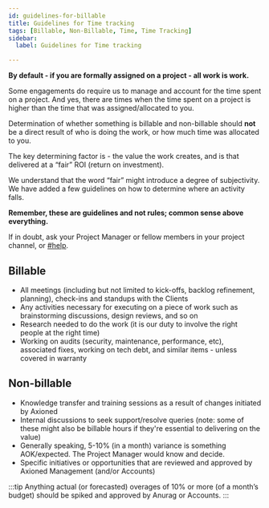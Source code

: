```yaml
---
id: guidelines-for-billable
title: Guidelines for Time tracking
tags: [Billable, Non-Billable, Time, Time Tracking]
sidebar:
  label: Guidelines for Time tracking

---
```


**By default - if you are formally assigned on a project - all work is work.**

Some engagements do require us to manage and account for the time spent on a project. And yes, there are times when the time spent on a project is higher than the time that was assigned/allocated to you.

Determination of whether something is billable and non-billable should **not** be a direct result of who is doing the work, or how much time was allocated to you.

The key determining factor is - the value the work creates, and is that delivered at a “fair” ROI (return on investment).

We understand that the word “fair” might introduce a degree of subjectivity. We have added a few guidelines on how to determine where an activity falls.

**Remember, these are guidelines and not rules; common sense above everything.**

If in doubt, ask your Project Manager or fellow members in your project channel, or [#help](https://axioned.slack.com/archives/C016UBG8QGG).

## Billable

- All meetings (including but not limited to kick-offs, backlog refinement, planning), check-ins and standups with the Clients
- Any activities necessary for executing on a piece of work such as brainstorming discussions, design reviews, and so on
- Research needed to do the work (it is our duty to involve the right people at the right time)
- Working on audits (security, maintenance, performance, etc), associated fixes, working on tech debt, and similar items - unless covered in warranty

## Non-billable

- Knowledge transfer and training sessions as a result of changes initiated by Axioned
- Internal discussions to seek support/resolve queries (note: some of these might also be billable hours if they're essential to delivering on the value)
- Generally speaking, 5-10% (in a month) variance is something AOK/expected. The Project Manager would know and decide.
- Specific initiatives or opportunities that are reviewed and approved by Axioned Management (and/or Accounts)

:::tip
Anything actual (or forecasted) overages of 10% or more (of a month’s budget) should be spiked and approved by Anurag or Accounts.
:::
